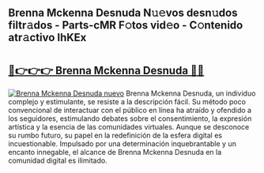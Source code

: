 ## Brenna Mckenna Desnuda N𝚞𝚎vos desn𝚞dos filtr𝚊dos - Parts-cMR F𝚘tos vid𝚎o - C𝚘ntenido atr𝚊ctivo IhKEx

# <h2><a href="http://mb2wvk.tromn.icu/?c=Brenna+Mckenna+Desnuda">🔗👉👉👉 Brenna Mckenna Desnuda 🔗🔗</a></h2>

[![Brenna Mckenna Desnuda nuevo](https://i.imgur.com/pEAQMta.gif)](http://mb2wvk.tromn.icu/?c=Brenna+Mckenna+Desnuda)
Brenna Mckenna Desnuda, un individuo complejo y estimulante, se resiste a la descripción fácil. Su método poco convencional de interactuar con el público en línea ha atraído y ofendido a los seguidores, estimulando debates sobre el consentimiento, la expresión artística y la esencia de las comunidades virtuales. Aunque se desconoce su rumbo futuro, su papel en la redefinición de la esfera digital es incuestionable. Impulsado por una determinación inquebrantable y un encanto innegable, el alcance de Brenna Mckenna Desnuda en la comunidad digital es ilimitado.
